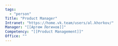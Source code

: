 ```yaml
---
tags:
  - "person"
Title: "Product Manager"
Intranet: "https://home.vk.team/users/al.khorkov/"
Manager: "[[Артем Логинов]]"
Competency: "[[Product Management]]"
Office: ""
---
```

